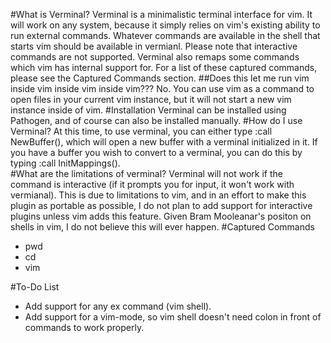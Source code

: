 #What is Verminal?
Verminal is a minimalistic terminal interface for vim. It will work on any 
system, because it simply relies on vim's existing ability to run external 
commands. Whatever commands are available in the shell that starts vim should
be available in vermianl. Please note that interactive commands are not
supported. Verminal also remaps some commands which vim has internal support 
for. For a list of these captured commands, please see the Captured Commands
section. 
##Does this let me run vim inside vim inside vim inside vim???
No. You can use vim as a command to open files in your current vim instance,
but it will not start a new vim instance inside of vim. 
#Installation
Verminal can be installed using Pathogen, and of course can also be installed
manually. 
#How do I use Verminal?
At this time, to use verminal, you can either type :call NewBuffer(), which 
will open a new buffer with a verminal initialized in it. If you have a buffer 
you wish to convert to a verminal, you can do this by typing
:call InitMappings().  
#What are the limitations of verminal?
Verminal will not work if the command is interactive (if it prompts you for 
input, it won't work with vermianal). This is due to limitations to vim, and 
in an effort to make this plugin as portable as possible, I do not plan to add
support for interactive plugins unless vim adds this feature. Given Bram 
Mooleanar's positon on shells in vim, I do not believe this will ever happen.
#Captured Commands
* pwd
* cd
* vim

#To-Do List
* Add support for any ex command (vim shell). 
* Add support for a vim-mode, so vim shell doesn't need colon in front of 
commands to work properly. 
